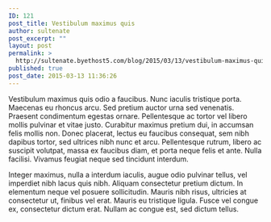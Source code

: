 ```yaml
---
ID: 121
post_title: Vestibulum maximus quis
author: sultenate
post_excerpt: ""
layout: post
permalink: >
  http://sultenate.byethost5.com/blog/2015/03/13/vestibulum-maximus-quis-2/
published: true
post_date: 2015-03-13 11:36:26
---
```

Vestibulum maximus quis odio a faucibus. Nunc iaculis tristique porta. Maecenas eu rhoncus arcu. Sed pretium auctor urna sed venenatis. Praesent condimentum egestas ornare. Pellentesque ac tortor vel libero mollis pulvinar et vitae justo. Curabitur maximus pretium dui, in accumsan felis mollis non. Donec placerat, lectus eu faucibus consequat, sem nibh dapibus tortor, sed ultrices nibh nunc et arcu. Pellentesque rutrum, libero ac suscipit volutpat, massa ex faucibus diam, et porta neque felis et ante. Nulla facilisi. Vivamus feugiat neque sed tincidunt interdum.

Integer maximus, nulla a interdum iaculis, augue odio pulvinar tellus, vel imperdiet nibh lacus quis nibh. Aliquam consectetur pretium dictum. In elementum neque vel posuere sollicitudin. Mauris nibh risus, ultricies at consectetur ut, finibus vel erat. Mauris eu tristique ligula. Fusce vel congue ex, consectetur dictum erat. Nullam ac congue est, sed dictum tellus.